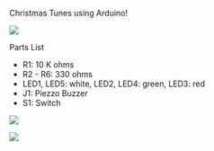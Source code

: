 Christmas Tunes using Arduino!

<img src="https://raw.github.com/rmadhuram/ArduinoChristmasTunes/master/docs/christmas_tunes_schem.png"></img>

Parts List
  - R1: 10 K ohms
  - R2 - R6: 330 ohms
  - LED1, LED5: white, LED2, LED4: green, LED3: red
  - J1: Piezzo Buzzer
  - S1: Switch

<img src="https://raw.github.com/rmadhuram/ArduinoChristmasTunes/master/docs/photo1.jpg"></img>

<img src="https://raw.github.com/rmadhuram/ArduinoChristmasTunes/master/docs/photo2.jpg"></img>

